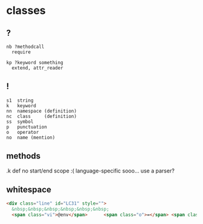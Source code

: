 # classes
## ?
````
nb ?methodcall
  require

kp ?keyword something
  extend, attr_reader
````

## !
````
s1  string
k   keyword
nn  namespace (definition)
nc  class     (definition)
ss  symbol
p   punctuation
o   operator
no  name (mention)

````

## methods
.k def
no start/end scope :(
language-specific
sooo... use a parser?

## whitespace
```html
<div class="line" id="LC31" style="">
  &nbsp;&nbsp;&nbsp;&nbsp;&nbsp;&nbsp;
  <span class="vi">@env</span>      <span class="o">=</span> <span class="no">EnvSet</span><span class="o">.</span><span class="n">new</span><span class="p">(</span><span class="n">env_set_repo</span><span class="o">.</span><span class="n">expand</span><span class="p">(</span><span class="n">data</span><span class="o">[</span><span class="s1">'env'</span><span class="o">]</span> <span class="o">||</span> <span class="p">{}))</span></div>
```
